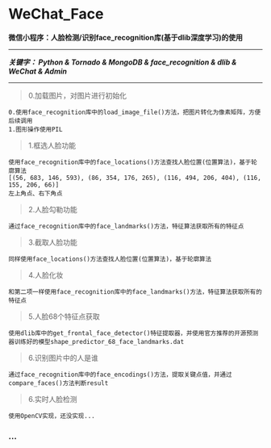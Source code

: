# WeChat_Face
**微信小程序：人脸检测/识别face_recognition库(基于dlib深度学习)的使用**

---

***关键字： Python & Tornado & MongoDB & face_recognition & dlib & WeChat & Admin***

---

> 0.加载图片，对图片进行初始化

```
0.使用face_recognition库中的load_image_file()方法，把图片转化为像素矩阵，方便后续调用
1.图形操作使用PIL
```

> 1.框选人脸功能

```
使用face_recognition库中的face_locations()方法查找人脸位置(位置算法)，基于轮廓算法
[(56, 683, 146, 593), (86, 354, 176, 265), (116, 494, 206, 404), (116, 155, 206, 66)]
左上角点、右下角点
```

> 2.人脸勾勒功能

```
通过face_recognition库中的face_landmarks()方法，特征算法获取所有的特征点
```

> 3.截取人脸功能

```
同样使用face_locations()方法查找人脸位置(位置算法)，基于轮廓算法
```

>4.人脸化妆

```
和第二项一样使用face_recognition库中的face_landmarks()方法，特征算法获取所有的特征点
```

> 5.人脸68个特征点获取

```
使用dlib库中的get_frontal_face_detector()特征提取器，并使用官方推荐的开源预测器训练好的模型shape_predictor_68_face_landmarks.dat
```

> 6.识别图片中的人是谁

```
通过face_recognition库中的face_encodings()方法，提取关键点值，并通过compare_faces()方法判断result
```

>6.实时人脸检测

```
使用OpenCV实现，还没实现...
```

### ...


